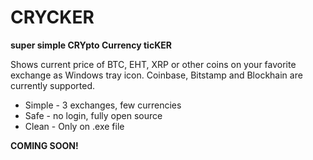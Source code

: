 # CRYCKER
**super simple CRYpto Currency ticKER**

Shows current price of BTC, EHT, XRP or other coins on your favorite exchange as Windows tray icon. Coinbase, Bitstamp and Blockhain are currently supported.

- Simple - 3 exchanges, few currencies
- Safe - no login, fully open source
- Clean - Only on .exe file

**COMING SOON!**
